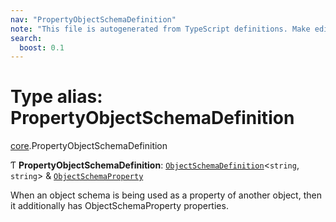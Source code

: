 ```yaml
---
nav: "PropertyObjectSchemaDefinition"
note: "This file is autogenerated from TypeScript definitions. Make edits to the comments in the TypeScript file and then run `make docs` to regenerate this file."
search:
  boost: 0.1
---
```

# Type alias: PropertyObjectSchemaDefinition

[core](../modules/core.md).PropertyObjectSchemaDefinition

Ƭ **PropertyObjectSchemaDefinition**: [`ObjectSchemaDefinition`](../interfaces/core.ObjectSchemaDefinition.md)<`string`, `string`\> & [`ObjectSchemaProperty`](../interfaces/core.ObjectSchemaProperty.md)

When an object schema is being used as a property of another object, then it additionally has
ObjectSchemaProperty properties.
